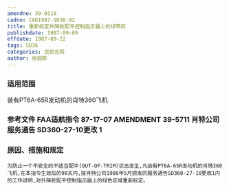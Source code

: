 ```yaml
---
amendno: 39-0118
cadno: CAD1987-SD36-02
title: 重新标定升降舵配平控制指示器上的绿带区
publishdate: 1987-09-09
effdate: 1987-09-22
tags: SD36
categories: 民航总局
author: 徐超群
---
```


### 适用范围 
装有PT6A-65R发动机的肖特360飞机

### 参考文件    FAA适航指令 87-17-07 AMENDMENT 39-5711 肖特公司服务通告 SD360-27-10更改 1 

### 原因、措施和规定 
    为防止一个不安全的不适当配平(OUT-OF-TRIM)状态发生,凡装有PT6A-65R发动机的肖特360飞机,在本指令生效后的90天内,按肖特公司1986年5月颁发的服务通告SD360-27-10更改1内的工作说明,对升降舵配平控制指示器上的绿色区域重新标定。
